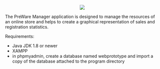 <p align="center"><img src="http://preware.cba.pl/appLogo.png"></p>

The PreWare Manager application is designed to manage the resources of an online store and helps to create a graphical representation of sales and registration statistics.

Requirements:
- Java JDK 1.8 or newer
- XAMPP
- in phpmyadmin, create a database named webprototype and import a copy of the database attached to the program directory
